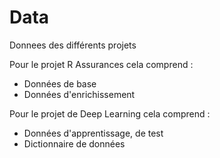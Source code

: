 # Data
Donnees des différents projets

Pour le projet R Assurances cela comprend :
- Données de base
- Données d'enrichissement

Pour le projet de Deep Learning cela comprend :
- Données d'apprentissage, de test
- Dictionnaire de données
